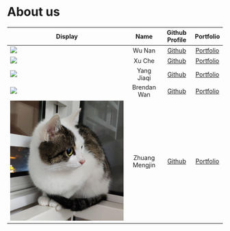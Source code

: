 # About us

Display | Name | Github Profile | Portfolio 
--------|:----:|:--------------:|:---------:
![](https://via.placeholder.com/100.png?text=Photo) | Wu Nan | [Github](https://github.com/max-wunan/) | [Portfolio](docs/team/max-wunan.md)
![](https://via.placeholder.com/100.png?text=Photo) | Xu Che | [Github](https://github.com/xuche123) | [Portfolio](team/xuche123.md)
![](https://via.placeholder.com/100.png?text=Photo) | Yang Jiaqi | [Github](https://github.com/jiaaaqi) | [Portfolio](docs/team/johndoe.md)
![](https://via.placeholder.com/100.png?text=Photo) | Brendan Wan | [Github](https://github.com/madbeez) | [Portfolio](docs/team/johndoe.md)
![](diagrams/Lee_Juntong'sCat.jpg) | Zhuang Mengjin | [Github](https://github.com/Lee-Juntong) | [Portfolio](team/Lee-Juntong.md)

